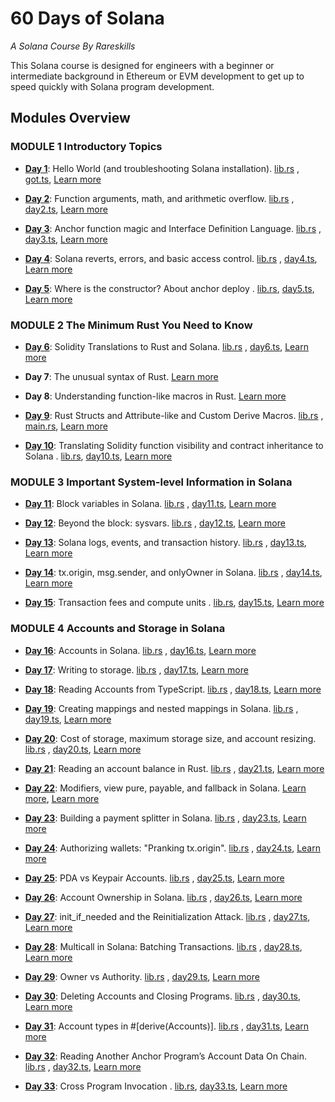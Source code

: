 # 60 Days of Solana

_A Solana Course By Rareskills_

This Solana course is designed for engineers with a beginner or intermediate background in Ethereum or EVM development to get up to speed quickly with Solana program development.

## Modules Overview

### MODULE 1 Introductory Topics

- **[Day 1](https://github.com/SchneiderNejc/rareskills-course/tree/master/day1)**: Hello World (and troubleshooting Solana installation).
  [lib.rs](https://github.com/SchneiderNejc/rareskills-course/blob/master/day1/programs/got/src/lib.rs)
  , [got.ts](https://github.com/SchneiderNejc/rareskills-course/blob/master/day1/tests/got.ts), [Learn more](https://www.rareskills.io/post/hello-world-solana/)

- **[Day 2](https://github.com/SchneiderNejc/rareskills-course/tree/master/day2)**: Function arguments, math, and arithmetic overflow.
  [lib.rs](https://github.com/SchneiderNejc/rareskills-course/blob/master/day2/programs/day2/src/lib.rs)
  , [day2.ts](https://github.com/SchneiderNejc/rareskills-course/blob/master/day2/tests/day2.ts), [Learn more](https://www.rareskills.io/post/rust-arithmetic-operators/)

- **[Day 3](https://github.com/SchneiderNejc/rareskills-course/tree/master/day3)**: Anchor function magic and Interface Definition Language.
  [lib.rs](https://github.com/SchneiderNejc/rareskills-course/blob/master/day3/programs/day3/src/lib.rs)
  , [day3.ts](https://github.com/SchneiderNejc/rareskills-course/blob/master/day3/tests/day3.ts), [Learn more](https://www.rareskills.io/post/anchor-idl/)

- **[Day 4](https://github.com/SchneiderNejc/rareskills-course/tree/master/day4)**: Solana reverts, errors, and basic access control.
  [lib.rs](https://github.com/SchneiderNejc/rareskills-course/blob/master/day4/programs/day4/src/lib.rs)
  , [day4.ts](https://github.com/SchneiderNejc/rareskills-course/blob/master/day4/tests/day4.ts), [Learn more](https://www.rareskills.io/post/solana-require-macro/)

- **[Day 5](https://github.com/SchneiderNejc/rareskills-course/tree/master/day5)**: Where is the constructor? About anchor deploy
  .
  [lib.rs](https://github.com/SchneiderNejc/rareskills-course/blob/master/day5/programs/day5/src/lib.rs), [day5.ts](https://github.com/SchneiderNejc/rareskills-course/blob/master/day5/tests/day5.ts), [Learn more](https://www.rareskills.io/post/solana-anchor-deploy/)

### MODULE 2 The Minimum Rust You Need to Know

- **[Day 6](https://github.com/SchneiderNejc/rareskills-course/tree/master/day6)**: Solidity Translations to Rust and Solana.
  [lib.rs](https://github.com/SchneiderNejc/rareskills-course/blob/master/day6/programs/day6/src/lib.rs)
  , [day6.ts](https://github.com/SchneiderNejc/rareskills-course/blob/master/day6/tests/day6.ts), [Learn more](https://www.rareskills.io/post/rust-basic-syntax/)

- **Day 7**: The unusual syntax of Rust. [Learn more](https://www.rareskills.io/post/rust-weird-syntax/)

- **Day 8**: Understanding function-like macros in Rust. [Learn more](https://www.rareskills.io/post/rust-function-like-macro/)

- **[Day 9](https://github.com/SchneiderNejc/rareskills-course/tree/master/day9)**: Rust Structs and Attribute-like and Custom Derive Macros.
  [lib.rs](https://github.com/SchneiderNejc/rareskills-course/blob/master/day9/programs/day9/src/lib.rs)
  , [main.rs](https://github.com/SchneiderNejc/rareskills-course/blob/master/day9/src/main.rs), [Learn more](https://www.rareskills.io/post/rust-attribute-derive-macro/)

- **[Day 10](https://github.com/SchneiderNejc/rareskills-course/tree/master/day10)**: Translating Solidity function visibility and contract inheritance to Solana
  .
  [lib.rs](https://github.com/SchneiderNejc/rareskills-course/blob/master/day10/programs/day10/src/lib.rs), [day10.ts](https://github.com/SchneiderNejc/rareskills-course/blob/master/day10/tests/day10.ts), [Learn more](https://www.rareskills.io/post/rust-function-visibility/)

### MODULE 3 Important System-level Information in Solana

- **[Day 11](https://github.com/SchneiderNejc/rareskills-course/tree/master/day11)**: Block variables in Solana.
  [lib.rs](https://github.com/SchneiderNejc/rareskills-course/blob/master/day11/programs/day11/src/lib.rs)
  , [day11.ts](https://github.com/SchneiderNejc/rareskills-course/blob/master/day11/tests/day11.ts), [Learn more](https://www.rareskills.io/post/solana-clock/)

- **[Day 12](https://github.com/SchneiderNejc/rareskills-course/tree/master/day12)**: Beyond the block: sysvars.
  [lib.rs](https://github.com/SchneiderNejc/rareskills-course/blob/master/day12/programs/day12/src/lib.rs)
  , [day12.ts](https://github.com/SchneiderNejc/rareskills-course/blob/master/day12/tests/day12.ts), [Learn more](https://www.rareskills.io/post/solana-sysvar/)

- **[Day 13](https://github.com/SchneiderNejc/rareskills-course/tree/master/day13)**: Solana logs, events, and transaction history.
  [lib.rs](https://github.com/SchneiderNejc/rareskills-course/blob/master/day13/programs/day13/src/lib.rs)
  , [day13.ts](https://github.com/SchneiderNejc/rareskills-course/blob/master/day13/tests/day13.ts), [Learn more](https://www.rareskills.io/post/solana-logs-transaction-history/)

- **[Day 14](https://github.com/SchneiderNejc/rareskills-course/tree/master/day14)**: tx.origin, msg.sender, and onlyOwner in Solana.
  [lib.rs](https://github.com/SchneiderNejc/rareskills-course/blob/master/day14/programs/day14/src/lib.rs)
  , [day14.ts](https://github.com/SchneiderNejc/rareskills-course/blob/master/day14/tests/day14.ts), [Learn more](https://www.rareskills.io/post/msg-sender-solana/)

- **[Day 15](https://github.com/SchneiderNejc/rareskills-course/tree/master/day15)**: Transaction fees and compute units
  .
  [lib.rs](https://github.com/SchneiderNejc/rareskills-course/blob/master/day15/programs/day15/src/lib.rs), [day15.ts](https://github.com/SchneiderNejc/rareskills-course/blob/master/day15/tests/day15.ts), [Learn more](https://www.rareskills.io/post/solana-compute-unit-price/)

### MODULE 4 Accounts and Storage in Solana

- **[Day 16](https://github.com/SchneiderNejc/rareskills-course/tree/master/day16)**: Accounts in Solana.
  [lib.rs](https://github.com/SchneiderNejc/rareskills-course/blob/master/day16/programs/day16/src/lib.rs)
  , [day16.ts](https://github.com/SchneiderNejc/rareskills-course/blob/master/day16/tests/day16.ts), [Learn more](https://www.rareskills.io/post/solana-initialize-account/)

- **[Day 17](https://github.com/SchneiderNejc/rareskills-course/tree/master/day17)**: Writing to storage.
  [lib.rs](https://github.com/SchneiderNejc/rareskills-course/blob/master/day17/programs/day17/src/lib.rs)
  , [day17.ts](https://github.com/SchneiderNejc/rareskills-course/blob/master/day17/tests/day17.ts), [Learn more](https://www.rareskills.io/post/solana-counter-program/)

- **[Day 18](https://github.com/SchneiderNejc/rareskills-course/tree/master/day18)**: Reading Accounts from TypeScript.
  [lib.rs](https://github.com/SchneiderNejc/rareskills-course/blob/master/day18/programs/day18/src/lib.rs)
  , [day18.ts](https://github.com/SchneiderNejc/rareskills-course/blob/master/day18/tests/day18.ts), [Learn more](https://www.rareskills.io/post/solana-read-account-data/)

- **[Day 19](https://github.com/SchneiderNejc/rareskills-course/tree/master/day19)**: Creating mappings and nested mappings in Solana.
  [lib.rs](https://github.com/SchneiderNejc/rareskills-course/blob/master/day19/programs/day19/src/lib.rs)
  , [day19.ts](https://github.com/SchneiderNejc/rareskills-course/blob/master/day19/tests/day19.ts), [Learn more](https://www.rareskills.io/post/solana-solidity-mapping/)

- **[Day 20](https://github.com/SchneiderNejc/rareskills-course/tree/master/day20)**: Cost of storage, maximum storage size, and account resizing.
  [lib.rs](https://github.com/SchneiderNejc/rareskills-course/blob/master/day20/programs/day20/src/lib.rs)
  , [day20.ts](https://github.com/SchneiderNejc/rareskills-course/blob/master/day20/tests/day20.ts), [Learn more](https://www.rareskills.io/post/solana-account-rent/)

- **[Day 21](https://github.com/SchneiderNejc/rareskills-course/tree/master/day21)**: Reading an account balance in Rust.
  [lib.rs](https://github.com/SchneiderNejc/rareskills-course/blob/master/day21/programs/day21/src/lib.rs)
  , [day21.ts](https://github.com/SchneiderNejc/rareskills-course/blob/master/day21/tests/day21.ts), [Learn more](https://www.rareskills.io/post/solana-get-account-balance/)

- **[Day 22](https://github.com/SchneiderNejc/rareskills-course/tree/master/day22)**: Modifiers, view pure, payable, and fallback in Solana. [Learn more](https://www.rareskills.io/post/solidity-function-types-solana/), [Learn more](https://www.rareskills.io/post/solidity-function-types-solana/)

- **[Day 23](https://github.com/SchneiderNejc/rareskills-course/tree/master/day23)**: Building a payment splitter in Solana.
  [lib.rs](https://github.com/SchneiderNejc/rareskills-course/blob/master/day23/programs/day23/src/lib.rs)
  , [day23.ts](https://github.com/SchneiderNejc/rareskills-course/blob/master/day23/tests/day23.ts), [Learn more](https://www.rareskills.io/post/anchor-transfer-sol/)

- **[Day 24](https://github.com/SchneiderNejc/rareskills-course/tree/master/day24)**: Authorizing wallets: "Pranking tx.origin".
  [lib.rs](https://github.com/SchneiderNejc/rareskills-course/blob/master/day24/programs/day24/src/lib.rs)
  , [day24.ts](https://github.com/SchneiderNejc/rareskills-course/blob/master/day24/tests/day24.ts), [Learn more](https://www.rareskills.io/post/anchor-signer/)

- **[Day 25](https://github.com/SchneiderNejc/rareskills-course/tree/master/day25)**: PDA vs Keypair Accounts.
  [lib.rs](https://github.com/SchneiderNejc/rareskills-course/blob/master/day25/programs/day25/src/lib.rs)
  , [day25.ts](https://github.com/SchneiderNejc/rareskills-course/blob/master/day25/tests/day25.ts), [Learn more](https://www.rareskills.io/post/solana-pda/)

- **[Day 26](https://github.com/SchneiderNejc/rareskills-course/tree/master/day26)**: Account Ownership in Solana.
  [lib.rs](https://github.com/SchneiderNejc/rareskills-course/blob/master/day26/programs/day26/src/lib.rs)
  , [day26.ts](https://github.com/SchneiderNejc/rareskills-course/blob/master/day26/tests/day26.ts), [Learn more](https://www.rareskills.io/post/solana-account-owner/)

- **[Day 27](https://github.com/SchneiderNejc/rareskills-course/tree/master/day27)**: init_if_needed and the Reinitialization Attack.
  [lib.rs](https://github.com/SchneiderNejc/rareskills-course/blob/master/day27/programs/day27/src/lib.rs)
  , [day27.ts](https://github.com/SchneiderNejc/rareskills-course/blob/master/day27/tests/day27.ts), [Learn more](https://www.rareskills.io/post/init-if-needed-anchor/)

- **[Day 28](https://github.com/SchneiderNejc/rareskills-course/tree/master/day28)**: Multicall in Solana: Batching Transactions.
  [lib.rs](https://github.com/SchneiderNejc/rareskills-course/blob/master/day28/programs/day28/src/lib.rs)
  , [day28.ts](https://github.com/SchneiderNejc/rareskills-course/blob/master/day28/tests/day28.ts), [Learn more](https://www.rareskills.io/post/solana-multiple-transactions/)

- **[Day 29](https://github.com/SchneiderNejc/rareskills-course/tree/master/day29)**: Owner vs Authority.
  [lib.rs](https://github.com/SchneiderNejc/rareskills-course/blob/master/day29/programs/day29/src/lib.rs)
  , [day29.ts](https://github.com/SchneiderNejc/rareskills-course/blob/master/day29/tests/day29.ts), [Learn more](https://www.rareskills.io/post/solana-authority/)

- **[Day 30](https://github.com/SchneiderNejc/rareskills-course/tree/master/day30)**: Deleting Accounts and Closing Programs.
  [lib.rs](https://github.com/SchneiderNejc/rareskills-course/blob/master/day30/programs/day30/src/lib.rs)
  , [day30.ts](https://github.com/SchneiderNejc/rareskills-course/blob/master/day30/tests/day30.ts), [Learn more](https://www.rareskills.io/post/solana-close-account/)

- **[Day 31](https://github.com/SchneiderNejc/rareskills-course/tree/master/day31)**: Account types in #[derive(Accounts)].
  [lib.rs](https://github.com/SchneiderNejc/rareskills-course/blob/master/day31/programs/day31/src/lib.rs)
  , [day31.ts](https://github.com/SchneiderNejc/rareskills-course/blob/master/day31/tests/day31.ts), [Learn more](https://www.rareskills.io/post/solana-close-account/)

- **[Day 32](https://github.com/SchneiderNejc/rareskills-course/tree/master/day32)**: Reading Another Anchor Program’s Account Data On Chain.
  [lib.rs](https://github.com/SchneiderNejc/rareskills-course/blob/master/day32/programs/day32/src/lib.rs)
  , [day32.ts](https://github.com/SchneiderNejc/rareskills-course/blob/master/day32/tests/day32.ts), [Learn more](https://www.rareskills.io/post/anchor-read-account/)

- **[Day 33](https://github.com/SchneiderNejc/rareskills-course/tree/master/day33)**: Cross Program Invocation
  .
  [lib.rs](https://github.com/SchneiderNejc/rareskills-course/blob/master/day33/programs/day33/src/lib.rs), [day33.ts](https://github.com/SchneiderNejc/rareskills-course/blob/master/day33/tests/day33.ts), [Learn more](https://www.rareskills.io/post/cross-program-invocation/)
